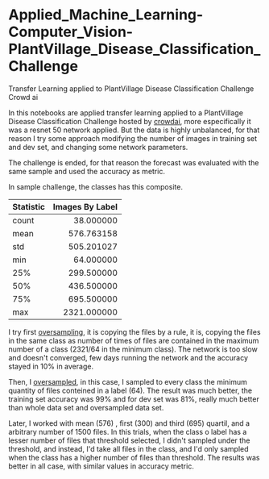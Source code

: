 # Applied_Machine_Learning-Computer_Vision-PlantVillage_Disease_Classification_Challenge
Transfer Learning applied to PlantVillage Disease Classification Challenge Crowd ai


In this notebooks are applied transfer learning applied to a PlantVillage Disease Classification Challenge hosted by [crowdai](https://www.crowdai.org/challenges/plantvillage-disease-classification-challenge), more especifically it was a resnet 50  network  applied.  But the data is highly unbalanced, for that reason I try some approach modifying the number of images in training set and dev set, and changing some network parameters.

The challenge is ended, for that reason the forecast was evaluated with the same sample and used the accuracy as metric.

In sample challenge, the classes has this composite.


| Statistic | Images By Label |
|:---       |             ---:|
|count      |        38.000000|
|mean       |       576.763158|
|std        |       505.201027|
|min        |        64.000000|
|25%        |       299.500000|
|50%        |       436.500000|
|75%        |       695.500000|
|max        |      2321.000000|

I try first [oversampling](https://towardsdatascience.com/handling-imbalanced-datasets-in-deep-learning-f48407a0e758), it is copying the files by a rule, it is, copying the files in the same class as number of times of files are contained in the maximum number of a class (2321/64 in the minimum class). The network is too slow and doesn't converged, few days running the network and the accuracy stayed in 10% in average.

Then, I [oversampled](https://towardsdatascience.com/handling-imbalanced-datasets-in-deep-learning-f48407a0e758), in this case, I sampled to every class the minimum quantity of files conteined in a label (64). The result was much better, the training set accuracy was 99% and for dev set was 81%, really much better than whole data set and oversampled data set.

Later, I worked with mean (576) , first (300) and third (695) quartil, and a arbitrary number of 1500 files.  In this trials, when the class o label has a lesser number of files that threshold selected, I didn't sampled under the threshold, and instead, I'd take all files in the class, and I'd only sampled when the class has a higher number of files than threshold. The results was better in all case, with similar values in accuracy metric.
